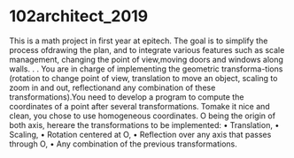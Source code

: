 # 102architect_2019
This is a math project in first year at epitech. The goal is to simplify the process ofdrawing the plan, and to integrate various features such as scale management, changing the point of view,moving doors and windows along walls. . . You are in charge of implementing the geometric transforma-tions (rotation to change point of view, translation to move an object, scaling to zoom in and out, reflectionand any combination of these transformations).You need to develop a program to compute the coordinates of a point after several transformations. Tomake it nice and clean, you chose to use homogeneous coordinates. O being the origin of both axis, hereare the transformations to be implemented:
• Translation,
• Scaling,
• Rotation centered at O,
• Reflection over any axis that passes through O,
• Any combination of the previous transformations.
